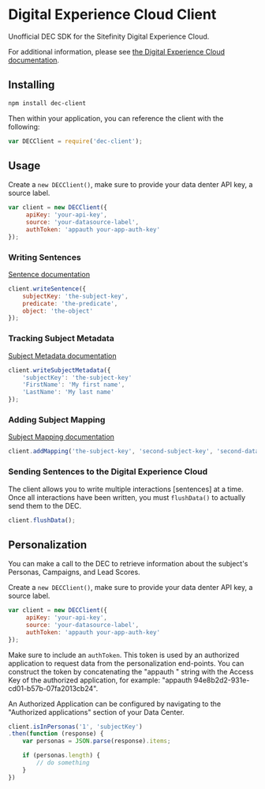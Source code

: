 # Digital Experience Cloud Client

Unofficial DEC SDK for the Sitefinity Digital Experience Cloud.

For additional information, please see [the Digital Experience Cloud documentation](https://docs.sitefinity.com/dec/api-v2/for-developers-track-and-integrate-data).

## Installing

```sh
npm install dec-client
```

Then within your application, you can reference the client with the following:

```javascript
var DECClient = require('dec-client');
```

## Usage

Create a `new DECClient()`, make sure to provide your data denter API key, a source label.

```javascript
var client = new DECClient({
     apiKey: 'your-api-key',
     source: 'your-datasource-label',
     authToken: 'appauth your-app-auth-key'
});
```

### Writing Sentences

[Sentence documentation](https://docs.sitefinity.com/dec/api-v2/for-developers-sentences)

```javascript
client.writeSentence({
    subjectKey: 'the-subject-key',
    predicate: 'the-predicate',
    object: 'the-object'
});
```

### Tracking Subject Metadata

[Subject Metadata documentation](https://docs.sitefinity.com/dec/api-v2/for-developers-subjectmetadata)

```javascript
client.writeSubjectMetadata({
	'subjectKey': 'the-subject-key'
	'FirstName': 'My first name',
    'LastName': 'My last name'
});
```

### Adding Subject Mapping

[Subject Mapping documentation](https://docs.sitefinity.com/dec/api-v2/for-developers-subjectmapping)

```javascript
client.addMapping('the-subject-key', 'second-subject-key', 'second-datasource-label');
```

### Sending Sentences to the Digital Experience Cloud 

The client allows you to write multiple interactions [sentences] at a time. Once all interactions have been written, you must `flushData()` to actually send them to the DEC.

```javascript
client.flushData();
```

## Personalization

You can make a call to the DEC to retrieve information about the subject's Personas, Campaigns, and Lead Scores.

Create a `new DECClient()`, make sure to provide your data denter API key, a source label.

```javascript
var client = new DECClient({
     apiKey: 'your-api-key',
     source: 'your-datasource-label',
     authToken: 'appauth your-app-auth-key'
});
```
Make sure to include an `authToken`. This token is used by an authorized application to request data from the personalization end-points. You can construct the token by concatenating the "appauth " string with the Access Key of the authorized application, for example: "appauth 94e8b2d2-931e-cd01-b57b-07fa2013cb24".

An Authorized Application can be configured by navigating to the "Authorized applications" section of your Data Center.

```javascript
client.isInPersonas('1', 'subjectKey')
.then(function (response) {
	var personas = JSON.parse(response).items;

	if (personas.length) {
		// do something
	}
})
```